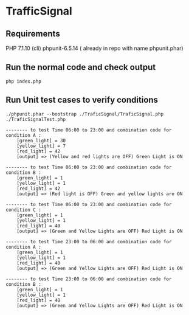 # TrafficSignal

## Requirements
PHP 7.1.10 (cli) 
phpunit-6.5.14 ( already in repo with name phpunit.phar)

## Run the normal code and check output
```
php index.php
```
## Run Unit test cases to verify conditions
```
./phpunit.phar --bootstrap ./TraficSignal/TraficSignal.php ./TraficSignalTest.php
 
-------- to test Time 06:00 to 23:00 and combination code for condition A :
    [green_light] = 30
    [yellow_light] = 7
    [red_light] = 42
    [output] => (Yellow and red lights are OFF) Green Light is ON

-------- to test Time 06:00 to 23:00 and combination code for condition B :
    [green_light] = 1
    [yellow_light] = 1
    [red_light] = 42
    [output] => (Red light is OFF) Green and yellow lights are ON

-------- to test Time 06:00 to 23:00 and combination code for condition C :
    [green_light] = 1
    [yellow_light] = 1
    [red_light] = 40
    [output] => (Green and Yellow Lights are OFF) Red Light is ON

-------- to test Time 23:00 to 06:00 and combination code for condition A :
    [green_light] = 1
    [yellow_light] = 1
    [red_light] = 40
    [output] => (Green and Yellow Lights are OFF) Red Light is ON

-------- to test Time 23:00 to 06:00 and combination code for condition B :
    [green_light] = 1
    [yellow_light] = 1
    [red_light] = 40
    [output] => (Green and Yellow Lights are OFF) Red Light is ON

```